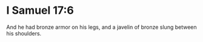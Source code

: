 # I Samuel 17:6

And he had bronze armor on his legs, and a javelin of bronze slung between his shoulders.
